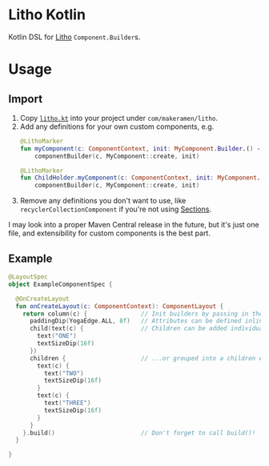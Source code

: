 # Litho Kotlin
Kotlin DSL for [Litho](https://fblitho.com) `Component.Builder`s.

# Usage

## Import
1. Copy [`litho.kt`](https://raw.githubusercontent.com/vinc3m1/litho-kotlin/master/src/main/kotlin/com/makeramen/litho/litho.kt) into your project under `com/makeramen/litho`.
2. Add any definitions for your own custom components, e.g.
    ```kotlin
    @LithoMarker
    fun myComponent(c: ComponentContext, init: MyComponent.Builder.() -> Unit) =
        componentBuilder(c, MyComponent::create, init)

    @LithoMarker
    fun ChildHolder.myComponent(c: ComponentContext, init: MyComponent.Builder.() -> Unit) =
        componentBuilder(c, MyComponent::create, init)
    ```
3. Remove any definitions you don't want to use, like `recyclerCollectionComponent` if you're not using [Sections](https://fblitho.com/docs/sections-intro).

I may look into a proper Maven Central release in the future, but it's just one file, and extensibility for custom components is the best part.

## Example

```kotlin
@LayoutSpec
object ExampleComponentSpec {

  @OnCreateLayout
  fun onCreateLayout(c: ComponentContext): ComponentLayout {
    return column(c) {               // Init builders by passing in the context
      paddingDip(YogaEdge.ALL, 8f)   // Attributes can be defined inline within the lambda
      child(text(c) {                // Children can be added individually...
        text("ONE")
        textSizeDip(16f)
      })
      children {                     // ...or grouped into a children element
        text(c) {
          text("TWO")
          textSizeDip(16f)
        }
        text(c) {
          text("THREE")
          textSizeDip(16f)
        }
      }
    }.build()                        // Don't forget to call build()!
  }

}
```
